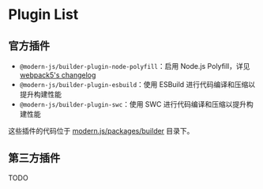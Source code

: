 # Plugin List

## 官方插件

* `@modern-js/builder-plugin-node-polyfill`：启用 Node.js Polyfill，详见 [webpack5's changelog](https://github.com/webpack/changelog-v5#automatic-nodejs-polyfills-removed)
* `@modern-js/builder-plugin-esbuild`：使用 ESBuild 进行代码编译和压缩以提升构建性能
* `@modern-js/builder-plugin-swc`：使用 SWC 进行代码编译和压缩以提升构建性能

这些插件的代码位于 [modern.js/packages/builder](https://github.com/modern-js-dev/modern.js/tree/main/packages/builder) 目录下。

## 第三方插件

TODO
